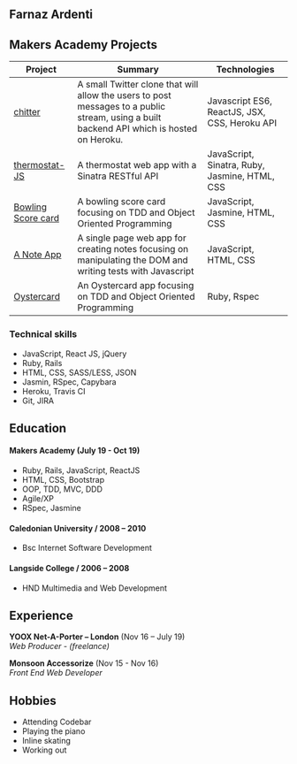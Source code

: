 ## Farnaz Ardenti

## <a name="makers_projects">Makers Academy Projects</a>
| Project | Summary | Technologies |
|----------|----------|----------|
| [chitter](https://github.com/fardenti/frontend-api-challenge) | A small Twitter clone that will allow the users to post messages to a public stream, using a built backend API which is hosted on Heroku. | Javascript ES6, ReactJS, JSX, CSS, Heroku API |
| [thermostat-JS](https://github.com/fardenti/thermostat-js) | A thermostat web app with a Sinatra RESTful API | JavaScript, Sinatra, Ruby, Jasmine, HTML, CSS |
| [Bowling Score card](https://github.com/fardenti/bowling-challenge) | A bowling score card focusing on TDD and Object Oriented Programming | JavaScript, Jasmine, HTML, CSS |
| [A Note App](https://github.com/fardenti/notes-app-JS) | A single page web app for creating notes focusing on manipulating the DOM and writing tests with Javascript| JavaScript, HTML, CSS |
| [Oystercard](https://github.com/fardenti/oystercard) | An Oystercard app focusing on TDD and Object Oriented Programming| Ruby, Rspec|

### Technical skills

- JavaScript, React JS, jQuery
- Ruby, Rails
- HTML, CSS, SASS/LESS, JSON
- Jasmin, RSpec, Capybara
- Heroku, Travis CI
- Git, JIRA

## Education

#### Makers Academy (July 19 - Oct 19)

- Ruby, Rails, JavaScript, ReactJS
- HTML, CSS, Bootstrap
- OOP, TDD, MVC, DDD
- Agile/XP
- RSpec, Jasmine

#### Caledonian University / 2008 – 2010

- Bsc Internet Software Development

#### Langside College / 2006 – 2008

- HND Multimedia and Web Development


## Experience

**YOOX Net-A-Porter – London** (Nov 16 – July 19)    
*Web Producer - (freelance)*  

**Monsoon Accessorize** (Nov 15 - Nov 16)   
*Front End Web Developer*  


## Hobbies

- Attending Codebar
- Playing the piano
- Inline skating
- Working out

